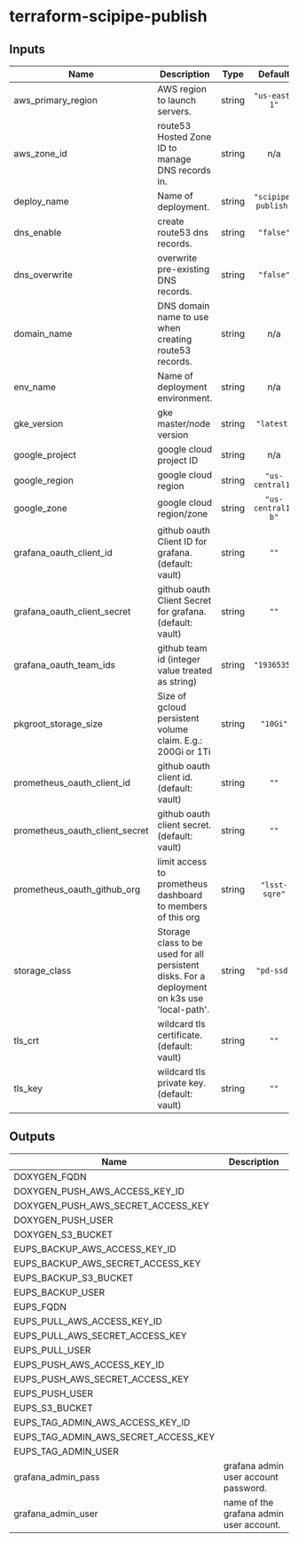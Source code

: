 # terraform-scipipe-publish

<!-- BEGINNING OF PRE-COMMIT-TERRAFORM DOCS HOOK -->
## Inputs

| Name | Description | Type | Default | Required |
|------|-------------|:----:|:-----:|:-----:|
| aws\_primary\_region | AWS region to launch servers. | string | `"us-east-1"` | no |
| aws\_zone\_id | route53 Hosted Zone ID to manage DNS records in. | string | n/a | yes |
| deploy\_name | Name of deployment. | string | `"scipipe-publish"` | no |
| dns\_enable | create route53 dns records. | string | `"false"` | no |
| dns\_overwrite | overwrite pre-existing DNS records. | string | `"false"` | no |
| domain\_name | DNS domain name to use when creating route53 records. | string | n/a | yes |
| env\_name | Name of deployment environment. | string | n/a | yes |
| gke\_version | gke master/node version | string | `"latest"` | no |
| google\_project | google cloud project ID | string | n/a | yes |
| google\_region | google cloud region | string | `"us-central1"` | no |
| google\_zone | google cloud region/zone | string | `"us-central1-b"` | no |
| grafana\_oauth\_client\_id | github oauth Client ID for grafana. (default: vault) | string | `""` | no |
| grafana\_oauth\_client\_secret | github oauth Client Secret for grafana. (default: vault) | string | `""` | no |
| grafana\_oauth\_team\_ids | github team id (integer value treated as string) | string | `"1936535"` | no |
| pkgroot\_storage\_size | Size of gcloud persistent volume claim. E.g.: 200Gi or 1Ti | string | `"10Gi"` | no |
| prometheus\_oauth\_client\_id | github oauth client id. (default: vault) | string | `""` | no |
| prometheus\_oauth\_client\_secret | github oauth client secret. (default: vault) | string | `""` | no |
| prometheus\_oauth\_github\_org | limit access to prometheus dashboard to members of this org | string | `"lsst-sqre"` | no |
| storage\_class | Storage class to be used for all persistent disks. For a deployment on k3s use 'local-path'. | string | `"pd-ssd"` | no |
| tls\_crt | wildcard tls certificate. (default: vault) | string | `""` | no |
| tls\_key | wildcard tls private key. (default: vault) | string | `""` | no |

## Outputs

| Name | Description |
|------|-------------|
| DOXYGEN\_FQDN |  |
| DOXYGEN\_PUSH\_AWS\_ACCESS\_KEY\_ID |  |
| DOXYGEN\_PUSH\_AWS\_SECRET\_ACCESS\_KEY |  |
| DOXYGEN\_PUSH\_USER |  |
| DOXYGEN\_S3\_BUCKET |  |
| EUPS\_BACKUP\_AWS\_ACCESS\_KEY\_ID |  |
| EUPS\_BACKUP\_AWS\_SECRET\_ACCESS\_KEY |  |
| EUPS\_BACKUP\_S3\_BUCKET |  |
| EUPS\_BACKUP\_USER |  |
| EUPS\_FQDN |  |
| EUPS\_PULL\_AWS\_ACCESS\_KEY\_ID |  |
| EUPS\_PULL\_AWS\_SECRET\_ACCESS\_KEY |  |
| EUPS\_PULL\_USER |  |
| EUPS\_PUSH\_AWS\_ACCESS\_KEY\_ID |  |
| EUPS\_PUSH\_AWS\_SECRET\_ACCESS\_KEY |  |
| EUPS\_PUSH\_USER |  |
| EUPS\_S3\_BUCKET |  |
| EUPS\_TAG\_ADMIN\_AWS\_ACCESS\_KEY\_ID |  |
| EUPS\_TAG\_ADMIN\_AWS\_SECRET\_ACCESS\_KEY |  |
| EUPS\_TAG\_ADMIN\_USER |  |
| grafana\_admin\_pass | grafana admin user account password. |
| grafana\_admin\_user | name of the grafana admin user account. |

<!-- END OF PRE-COMMIT-TERRAFORM DOCS HOOK -->
